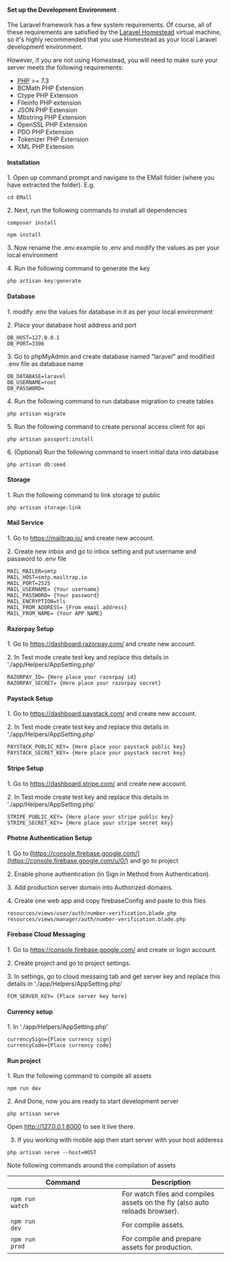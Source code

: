 
#### Set up the Development Environment

The Laravel framework has a few system requirements. Of course, all of
these requirements are satisfied by the [Laravel
Homestead](https://laravel.com/docs/8.x/homestead) virtual machine, so
it's highly recommended that you use Homestead as your local Laravel
development environment.

However, if you are not using Homestead, you will need to make sure your
server meets the following requirements:

  - [PHP](https://www.php.net/) \>= 7.3
  - BCMath PHP Extension
  - Ctype PHP Extension
  - Fileinfo PHP extension
  - JSON PHP Extension
  - Mbstring PHP Extension
  - OpenSSL PHP Extension
  - PDO PHP Extension
  - Tokenizer PHP Extension
  - XML PHP Extension



#### Installation

1\. Open up command prompt and navigate to the EMall folder (where you
have extracted the folder). E.g.

`cd EMall`

2\. Next, run the following commands to install all dependencies

`composer install`

`npm install`

3\. Now rename the .env.example to .env and modify the values as per
your local environment

4\. Run the following command to generate the key

`php artisan key:generate`



#### Database

1\. modify .env the values for database in it as per your local
environment

2\. Place your database host address and port

` DB_HOST=127.0.0.1  `  
` DB_PORT=3306  `  

3\. Go to phpMyAdmin and create database named "laravel" and modified
.env file as database name

`DB_DATABASE=laravel`  
` DB_USERNAME=root  `  
` DB_PASSWORD=  `

4\. Run the following command to run database migration to create tables

`php artisan migrate`

5\. Run the following command to create personal access client for api

`php artisan passport:install`

6\. (Optional) Run the following command to insert initial data into
database

`php artisan db:seed`



#### Storage

1\. Run the following command to link storage to public

`php artisan storage:link`



#### Mail Service

1\. Go to <https://mailtrap.io/> and create new account.

2\. Create new inbox and go to inbox setting and put username and
password to .env file

`MAIL_MAILER=smtp`  
`MAIL_HOST=smtp.mailtrap.io`  
`MAIL_PORT=2525`  
`MAIL_USERNAME= {Your username}`  
`MAIL_PASSWORD= {Your password}`  
`MAIL_ENCRYPTION=tls`  
`MAIL_FROM_ADDRESS= {From email address}`  
`MAIL_FROM_NAME= {Your APP NAME}`



#### Razorpay Setup

1\. Go to <https://dashboard.razorpay.com/> and create new account.

2\. In Test mode create test key and replace this details in
'./app/Helpers/AppSetting.php'

`RAZORPAY_ID= {Here place your razorpay id}`  
`RAZORPAY_SECRET= {Here place your razorpay secret}`  



#### Paystack Setup

1\. Go to <https://dashboard.paystack.com/> and create new account.

2\. In Test mode create test key and replace this details in
'./app/Helpers/AppSetting.php'

`PAYSTACK_PUBLIC_KEY= {Here place your paystack public key}`  
`PAYSTACK_SECRET_KEY= {Here place your paystack secret key}`  


#### Stripe Setup

1\. Go to <https://dashboard.stripe.com/> and create new account.

2\. In Test mode create test key and replace this details in
'./app/Helpers/AppSetting.php'

`STRIPE_PUBLIC_KEY= {Here place your stripe public key}`  
`STRIPE_SECRET_KEY= {Here place your stripe secret key}`  


#### Photne Authentication Setup

1\. Go to
[https://console.firebase.google.com/](https://console.firebase.google.com/u/0/)
and go to project

2\. Enable phone authentication (in Sign in Method from Authentication).

3\. Add production server domain into Authorized domains.

4\. Create one web app and copy firebaseConfig and paste to this files

`resources/views/user/auth/number-verification.blade.php`  
`resources/views/manager/auth/number-verification.blade.php`  



#### Firebase Cloud Messaging

1\. Go to <https://console.firebase.google.com/> and create or login
account.

2\. Create project and go to project settings.

3\. In settings, go to cloud messaing tab and get server key and replace
this details in './app/Helpers/AppSetting.php'

`FCM_SERVER_KEY= {Place server key here}`



#### Currency setup

1\. In './app/Helpers/AppSetting.php'

`currencySign={Place currency sign}`  
`currencyCode={Place currency code}`





#### Run project

1\. Run the following command to compile all assets

`npm run dev`

2\. And Done, now you are ready to start development server

`php artisan serve`

Open <http://127.0.0.1:8000> to see it live there.

3. If you working with mobile app then start server with your host
adderess

`php artisan serve --host=HOST`

Note following commands around the compilation of assets


| Command                                                                         | Description                                                                 |
| ------------------------------------------------------------------------------- | --------------------------------------------------------------------------- |
| `npm run                                                                 watch` | For watch files and compiles assets on the fly (also auto reloads browser). |
| `npm run                                                                 dev`   | For compile assets.                                                         |
| `npm run                                                                 prod`  | For compile and prepare assets for production.                              |



